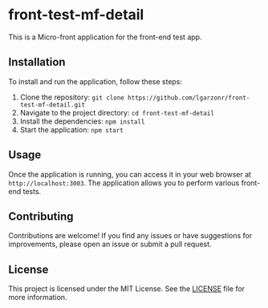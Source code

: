 # front-test-mf-detail

This is a Micro-front application for the front-end test app.

## Installation

To install and run the application, follow these steps:

1. Clone the repository: `git clone https://github.com/lgarzonr/front-test-mf-detail.git`
2. Navigate to the project directory: `cd front-test-mf-detail`
3. Install the dependencies: `npm install`
4. Start the application: `npm start`

## Usage

Once the application is running, you can access it in your web browser at `http://localhost:3003`. The application allows you to perform various front-end tests.

## Contributing

Contributions are welcome! If you find any issues or have suggestions for improvements, please open an issue or submit a pull request.

## License

This project is licensed under the MIT License. See the [LICENSE](LICENSE) file for more information.

